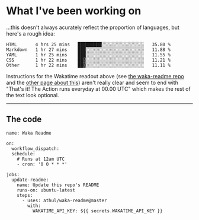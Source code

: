 # What I've been working on

…this doesn't always acurately reflect the proportion of languages, but here's a rough idea:

<!--START_SECTION:waka-->
```text
HTML       4 hrs 25 mins   █████████░░░░░░░░░░░░░░░░   35.80 % 
Markdown   1 hr 27 mins    ███░░░░░░░░░░░░░░░░░░░░░░   11.88 % 
YAML       1 hr 25 mins    ███░░░░░░░░░░░░░░░░░░░░░░   11.55 % 
CSS        1 hr 22 mins    ██▓░░░░░░░░░░░░░░░░░░░░░░   11.21 % 
Other      1 hr 22 mins    ██▓░░░░░░░░░░░░░░░░░░░░░░   11.11 % 
```
<!--END_SECTION:waka-->

Instructions for the Wakatime readout above (see [the waka-readme repo](https://github.com/athul/waka-readme) and the [other page about this](https://github.com/marketplace/actions/waka-readme)) aren't really clear and seem to end with "That's it! The Action runs everyday at 00.00 UTC" which makes the rest of the text look optional.

---

## The code

```
name: Waka Readme

on:
  workflow_dispatch:
  schedule:
    # Runs at 12am UTC
    - cron: '0 0 * * *'

jobs:
  update-readme:
    name: Update this repo's README
    runs-on: ubuntu-latest
    steps:
      - uses: athul/waka-readme@master
        with:
          WAKATIME_API_KEY: ${{ secrets.WAKATIME_API_KEY }}
```
